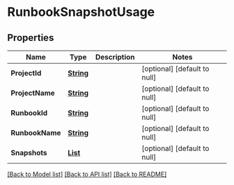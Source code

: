 # RunbookSnapshotUsage
## Properties

Name | Type | Description | Notes
------------ | ------------- | ------------- | -------------
**ProjectId** | [**String**](string.md) |  | [optional] [default to null]
**ProjectName** | [**String**](string.md) |  | [optional] [default to null]
**RunbookId** | [**String**](string.md) |  | [optional] [default to null]
**RunbookName** | [**String**](string.md) |  | [optional] [default to null]
**Snapshots** | [**List**](RunbookSnapshotUsageEntry.md) |  | [optional] [default to null]

[[Back to Model list]](../README.md#documentation-for-models) [[Back to API list]](../README.md#documentation-for-api-endpoints) [[Back to README]](../README.md)

